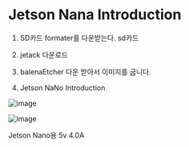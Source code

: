 # Jetson Nana Introduction

1. SD카드 formater를 다운받는다. sd카드 

2. jetack 다운로드

3. balenaEtcher 다운 받아서 이미지를 굽니다.

4. Jetson NaNo Introduction


![image](https://github.com/user-attachments/assets/75200cec-1371-491e-bd40-53d54f968d5e)

![image](https://github.com/user-attachments/assets/a1956e2b-d7b7-47b6-8938-d816ff0ad64d)

Jetson Nano용 5v 4.0A
